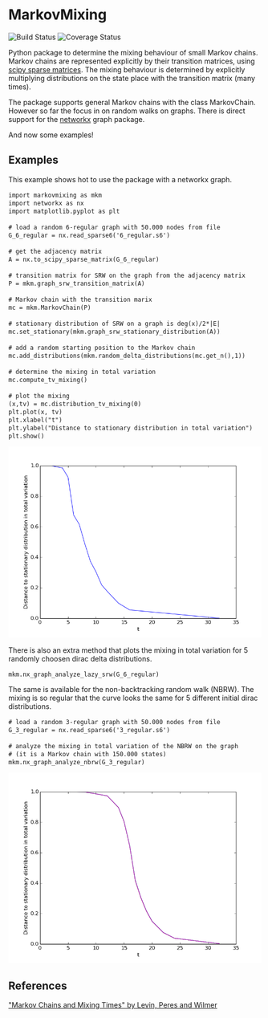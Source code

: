 # MarkovMixing

![Build Status](https://travis-ci.org/sbordt/markovmixing.svg?branch=master) 
![Coverage Status](https://coveralls.io/repos/sbordt/markovmixing/badge.svg?branch=master&service=github)

Python package to determine the mixing behaviour of small Markov chains. Markov chains are represented explicitly by their transition matrices, using [scipy sparse matrices](https://docs.scipy.org/doc/scipy-0.14.0/reference/sparse.html). The mixing behaviour is determined by explicitly multiplying distributions on the state place with the transition matrix (many times). 

The package supports general Markov chains with the class MarkovChain. However so far the focus in on random walks on graphs. There is direct support for the [networkx](https://networkx.github.io/) graph package.
    
And now some examples!
    
## Examples
This example shows hot to use the package with a networkx graph.

    import markovmixing as mkm
    import networkx as nx
    import matplotlib.pyplot as plt

    # load a random 6-regular graph with 50.000 nodes from file
    G_6_regular = nx.read_sparse6('6_regular.s6')

    # get the adjacency matrix
    A = nx.to_scipy_sparse_matrix(G_6_regular)

    # transition matrix for SRW on the graph from the adjacency matrix 
    P = mkm.graph_srw_transition_matrix(A)

    # Markov chain with the transition marix
    mc = mkm.MarkovChain(P)

    # stationary distribution of SRW on a graph is deg(x)/2*|E|
    mc.set_stationary(mkm.graph_srw_stationary_distribution(A))

    # add a random starting position to the Markov chain
    mc.add_distributions(mkm.random_delta_distributions(mc.get_n(),1))

    # determine the mixing in total variation 
    mc.compute_tv_mixing()

    # plot the mixing
    (x,tv) = mc.distribution_tv_mixing(0)
    plt.plot(x, tv)
    plt.xlabel("t")
    plt.ylabel("Distance to stationary distribution in total variation")
    plt.show()
    
![alt tag](https://raw.githubusercontent.com/sbordt/markovmixing/master/examples/6_regular_srw_mixing.png)

There is also an extra method that plots the mixing in total
variation for 5 randomly choosen dirac delta distributions.

    mkm.nx_graph_analyze_lazy_srw(G_6_regular)

The same is available for the non-backtracking random walk (NBRW). The mixing is so regular that the curve looks the same for 5 different initial dirac distributions.

    # load a random 3-regular graph with 50.000 nodes from file
    G_3_regular = nx.read_sparse6('3_regular.s6')

    # analyze the mixing in total variation of the NBRW on the graph 
    # (it is a Markov chain with 150.000 states)
    mkm.nx_graph_analyze_nbrw(G_3_regular)

![alt tag](https://raw.githubusercontent.com/sbordt/markovmixing/master/examples/3_regular_nbrw_mixing.png)

## References

["Markov Chains and Mixing Times" by Levin, Peres and Wilmer](http://pages.uoregon.edu/dlevin/MARKOV/markovmixing.pdf)
